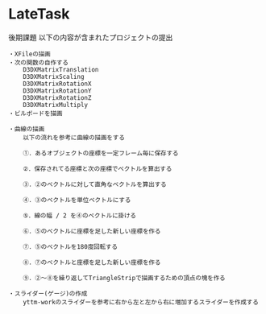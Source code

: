 # LateTask
後期課題
	以下の内容が含まれたプロジェクトの提出

	・XFileの描画
	・次の関数の自作する
		D3DXMatrixTranslation
		D3DXMatrixScaling
		D3DXMatrixRotationX
		D3DXMatrixRotationY
		D3DXMatrixRotationZ
		D3DXMatrixMultiply
	・ビルボードを描画

	・曲線の描画
		以下の流れを参考に曲線の描画をする

		①．あるオブジェクトの座標を一定フレーム毎に保存する

		②．保存されてる座標と次の座標でベクトルを算出する

		③．②のベクトルに対して直角なベクトルを算出する

		④．③のベクトルを単位ベクトルにする

		⑤．線の幅 / 2 を④のベクトルに掛ける

		⑥．⑤のベクトルに座標を足した新しい座標を作る

		⑦．⑤のベクトルを180度回転する

		⑧．⑦のベクトルと座標を足した新しい座標を作る

		⑨．②～⑧を繰り返してTriangleStripで描画するための頂点の塊を作る

	・スライダー(ゲージ)の作成
		yttm-workのスライダーを参考に右から左と左から右に増加するスライダーを作成する
